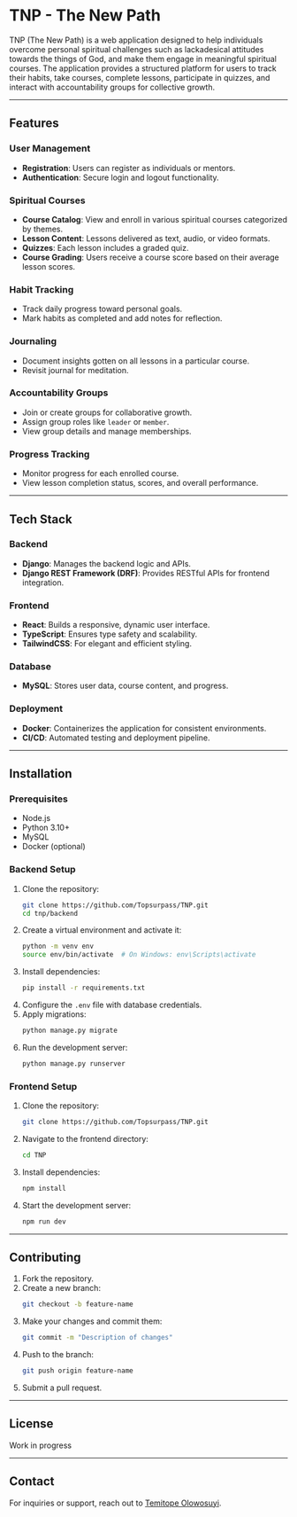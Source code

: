 # TNP - The New Path

TNP (The New Path) is a web application designed to help individuals overcome personal spiritual challenges such as lackadesical attitudes towards the things of God, and make them engage in meaningful spiritual courses. The application provides a structured platform for users to track their habits, take courses, complete lessons, participate in quizzes, and interact with accountability groups for collective growth.

---

## Features

### User Management

- **Registration**: Users can register as individuals or mentors.
- **Authentication**: Secure login and logout functionality.

### Spiritual Courses

- **Course Catalog**: View and enroll in various spiritual courses categorized by themes.
- **Lesson Content**: Lessons delivered as text, audio, or video formats.
- **Quizzes**: Each lesson includes a graded quiz.
- **Course Grading**: Users receive a course score based on their average lesson scores.

### Habit Tracking

- Track daily progress toward personal goals.
- Mark habits as completed and add notes for reflection.

### Journaling

- Document insights gotten on all lessons in a particular course.
- Revisit journal for meditation.

### Accountability Groups

- Join or create groups for collaborative growth.
- Assign group roles like `leader` or `member`.
- View group details and manage memberships.

### Progress Tracking

- Monitor progress for each enrolled course.
- View lesson completion status, scores, and overall performance.

---

## Tech Stack

### Backend

- **Django**: Manages the backend logic and APIs.
- **Django REST Framework (DRF)**: Provides RESTful APIs for frontend integration.

### Frontend

- **React**: Builds a responsive, dynamic user interface.
- **TypeScript**: Ensures type safety and scalability.
- **TailwindCSS**: For elegant and efficient styling.

### Database

- **MySQL**: Stores user data, course content, and progress.

### Deployment

- **Docker**: Containerizes the application for consistent environments.
- **CI/CD**: Automated testing and deployment pipeline.

---

## Installation

### Prerequisites

- Node.js
- Python 3.10+
- MySQL
- Docker (optional)

### Backend Setup

1. Clone the repository:
    ```bash
    git clone https://github.com/Topsurpass/TNP.git
    cd tnp/backend
    ```
2. Create a virtual environment and activate it:
    ```bash
    python -m venv env
    source env/bin/activate  # On Windows: env\Scripts\activate
    ```
3. Install dependencies:
    ```bash
    pip install -r requirements.txt
    ```
4. Configure the `.env` file with database credentials.
5. Apply migrations:
    ```bash
    python manage.py migrate
    ```
6. Run the development server:
    ```bash
    python manage.py runserver
    ```

### Frontend Setup

1. Clone the repository:
    ```bash
    git clone https://github.com/Topsurpass/TNP.git
    ```
2. Navigate to the frontend directory:
    ```bash
    cd TNP
    ```
3. Install dependencies:
    ```bash
    npm install
    ```
4. Start the development server:
    ```bash
    npm run dev
    ```

---

## Contributing

1. Fork the repository.
2. Create a new branch:
    ```bash
    git checkout -b feature-name
    ```
3. Make your changes and commit them:
    ```bash
    git commit -m "Description of changes"
    ```
4. Push to the branch:
    ```bash
    git push origin feature-name
    ```
5. Submit a pull request.

---

## License

Work in progress

---

## Contact

For inquiries or support, reach out to [Temitope Olowosuyi](mailto:temitopeabiodun685@gmail.com).
